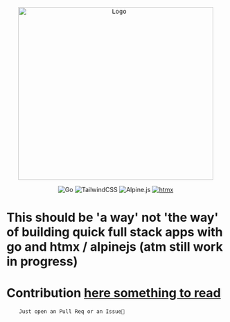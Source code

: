 <div align="center" >

<kbd>
<img src="https://cdn.dribbble.com/userupload/2624050/file/original-59266f4dea1c2aa43f2064cc0f3b165a.png?compress=1&resize=800x600&vertical=center"  alt="Logo" height="400" width="450"/>
</kbd>

![Go](https://img.shields.io/badge/go-%2300ADD8.svg?style=for-the-badge&logo=go&logoColor=white)
![TailwindCSS](https://img.shields.io/badge/tailwindcss-%2338B2AC.svg?style=for-the-badge&logo=tailwind-css&logoColor=white)
![Alpine.js](https://img.shields.io/badge/alpinejs-white.svg?style=for-the-badge&logo=alpinedotjs&logoColor=%238BC0D0)
[![htmx](https://img.shields.io/badge/htmx-%23807C8C?style=for-the-badge&logo=htmx)](https://htmx.org/)

</div>

# This should be 'a way' not 'the way' of building quick full stack apps with go and htmx / alpinejs (atm still work in progress)

# Contribution <a href="Contributing.md">here something to read</a>

        Just open an Pull Req or an Issue🐙
